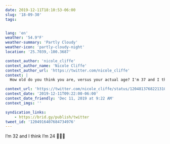 ```yaml
---
date: 2019-12-11T18:10:53-06:00
slug: '18-09-30'
tags:


lang: 'en'
weather: '54.9°F'
weather-summary: 'Partly Cloudy'
weather-icon: 'partly-cloudy-night'
location: '25.7039,-100.3687'

context_author: 'nicole_cliffe'
context_author_name: 'Nicole Cliffe'
context_author_url: 'https://twitter.com/nicole_cliffe'
context: |
  How old do you think you are, versus your actual age? I'm 37 and I think I'm 28.

context_url: 'https://twitter.com/nicole_cliffe/status/1204813768221310977?s=12'
context_date: '2019-12-11T09:22:00-06:00'
context_date_friendly: 'Dec 11, 2019 at 9:22 AM'
context_imgs: ''

syndication_links:
    - https://brid.gy/publish/twitter
tweet_id: '1204916407684734976'
---
```

I’m 32 and I think I’m 24 🤷🏻‍♂️